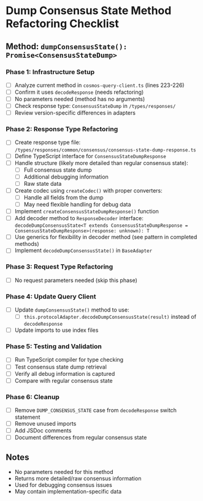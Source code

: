 # Dump Consensus State Method Refactoring Checklist

## Method: `dumpConsensusState(): Promise<ConsensusStateDump>`

### Phase 1: Infrastructure Setup
- [ ] Analyze current method in `cosmos-query-client.ts` (lines 223-226)
- [ ] Confirm it uses `decodeResponse` (needs refactoring)
- [ ] No parameters needed (method has no arguments)
- [ ] Check response type: `ConsensusStateDump` in `/types/responses/`
- [ ] Review version-specific differences in adapters

### Phase 2: Response Type Refactoring
- [ ] Create response type file: `/types/responses/common/consensus/consensus-state-dump-response.ts`
- [ ] Define TypeScript interface for `ConsensusStateDumpResponse`
- [ ] Handle structure (likely more detailed than regular consensus state):
  - [ ] Full consensus state dump
  - [ ] Additional debugging information
  - [ ] Raw state data
- [ ] Create codec using `createCodec()` with proper converters:
  - [ ] Handle all fields from the dump
  - [ ] May need flexible handling for debug data
- [ ] Implement `createConsensusStateDumpResponse()` function
- [ ] Add decoder method to `ResponseDecoder` interface: `decodeDumpConsensusState<T extends ConsensusStateDumpResponse = ConsensusStateDumpResponse>(response: unknown): T`
- [ ] Use generics for flexibility in decoder method (see pattern in completed methods)
- [ ] Implement `decodeDumpConsensusState()` in `BaseAdapter`

### Phase 3: Request Type Refactoring
- [ ] No request parameters needed (skip this phase)

### Phase 4: Update Query Client
- [ ] Update `dumpConsensusState()` method to use:
  - [ ] `this.protocolAdapter.decodeDumpConsensusState(result)` instead of `decodeResponse`
- [ ] Update imports to use index files

### Phase 5: Testing and Validation
- [ ] Run TypeScript compiler for type checking
- [ ] Test consensus state dump retrieval
- [ ] Verify all debug information is captured
- [ ] Compare with regular consensus state

### Phase 6: Cleanup
- [ ] Remove `DUMP_CONSENSUS_STATE` case from `decodeResponse` switch statement
- [ ] Remove unused imports
- [ ] Add JSDoc comments
- [ ] Document differences from regular consensus state

## Notes
- No parameters needed for this method
- Returns more detailed/raw consensus information
- Used for debugging consensus issues
- May contain implementation-specific data